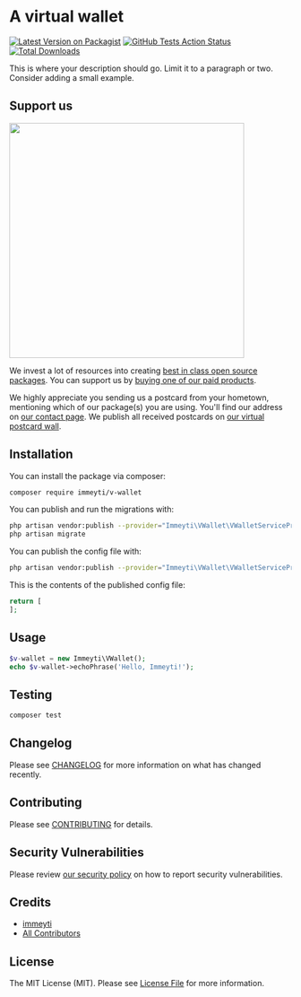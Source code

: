# A virtual wallet

[![Latest Version on Packagist](https://img.shields.io/packagist/v/immeyti/v-wallet.svg?style=flat-square)](https://packagist.org/packages/immeyti/v-wallet)
[![GitHub Tests Action Status](https://img.shields.io/github/workflow/status/immeyti/v-wallet/run-tests?label=tests)](https://github.com/immeyti/v-wallet/actions?query=workflow%3ATests+branch%3Amaster)
[![Total Downloads](https://img.shields.io/packagist/dt/immeyti/v-wallet.svg?style=flat-square)](https://packagist.org/packages/immeyti/v-wallet)


This is where your description should go. Limit it to a paragraph or two. Consider adding a small example.

## Support us

[<img src="https://github-ads.s3.eu-central-1.amazonaws.com/package-v-wallet-laravel.jpg?t=1" width="419px" />](https://spatie.be/github-ad-click/package-v-wallet-laravel)

We invest a lot of resources into creating [best in class open source packages](https://spatie.be/open-source). You can support us by [buying one of our paid products](https://spatie.be/open-source/support-us).

We highly appreciate you sending us a postcard from your hometown, mentioning which of our package(s) you are using. You'll find our address on [our contact page](https://spatie.be/about-us). We publish all received postcards on [our virtual postcard wall](https://spatie.be/open-source/postcards).

## Installation

You can install the package via composer:

```bash
composer require immeyti/v-wallet
```

You can publish and run the migrations with:

```bash
php artisan vendor:publish --provider="Immeyti\VWallet\VWalletServiceProvider" --tag="migrations"
php artisan migrate
```

You can publish the config file with:
```bash
php artisan vendor:publish --provider="Immeyti\VWallet\VWalletServiceProvider" --tag="config"
```

This is the contents of the published config file:

```php
return [
];
```

## Usage

```php
$v-wallet = new Immeyti\VWallet();
echo $v-wallet->echoPhrase('Hello, Immeyti!');
```

## Testing

```bash
composer test
```

## Changelog

Please see [CHANGELOG](CHANGELOG.md) for more information on what has changed recently.

## Contributing

Please see [CONTRIBUTING](.github/CONTRIBUTING.md) for details.

## Security Vulnerabilities

Please review [our security policy](../../security/policy) on how to report security vulnerabilities.

## Credits

- [immeyti](https://github.com/immeyti)
- [All Contributors](../../contributors)

## License

The MIT License (MIT). Please see [License File](LICENSE.md) for more information.
